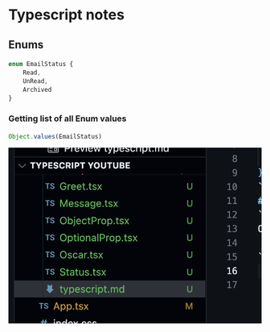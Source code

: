 # Typescript notes

## Enums
```typescript
enum EmailStatus {
    Read, 
    UnRead, 
    Archived
}
```
### Getting list of all Enum values
```javascript
Object.values(EmailStatus)

```
![Alt text](image.png)
